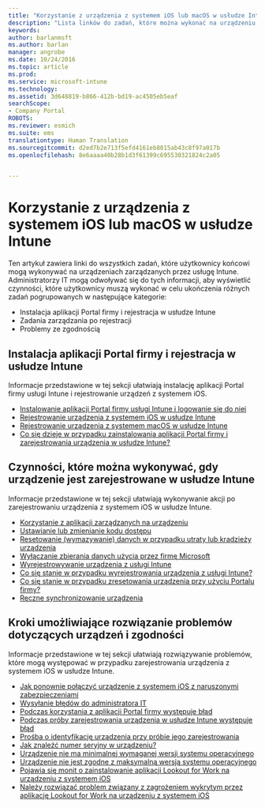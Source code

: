 ```yaml
---
title: "Korzystanie z urządzenia z systemem iOS lub macOS w usłudze Intune | Microsoft Docs"
description: "Lista linków do zadań, które można wykonać na urządzeniu przenośnym z systemem iOS lub macOS po zarejestrowaniu urządzenia w usłudze Intune"
keywords: 
author: barlanmsft
ms.author: barlan
manager: angrobe
ms.date: 10/24/2016
ms.topic: article
ms.prod: 
ms.service: microsoft-intune
ms.technology: 
ms.assetid: 3d648819-b866-412b-bd19-ac4505eb5eaf
searchScope:
- Company Portal
ROBOTS: 
ms.reviewer: esmich
ms.suite: ems
translationtype: Human Translation
ms.sourcegitcommit: d2ed7b2e713f5efd4161eb8015ab43c8f97a017b
ms.openlocfilehash: 8e6aaaa40b28b1d3f61399c695530321824c2a05


---
```


# <a name="using-your-ios-or-macos-device-with-intune"></a>Korzystanie z urządzenia z systemem iOS lub macOS w usłudze Intune

Ten artykuł zawiera linki do wszystkich zadań, które użytkownicy końcowi mogą wykonywać na urządzeniach zarządzanych przez usługę Intune. Administratorzy IT mogą odwoływać się do tych informacji, aby wyświetlić czynności, które użytkownicy muszą wykonać w celu ukończenia różnych zadań pogrupowanych w następujące kategorie:
- Instalacja aplikacji Portal firmy i rejestracja w usłudze Intune
- Zadania zarządzania po rejestracji
- Problemy ze zgodnością

## <a name="company-portal-app-installation-and-intune-enrollment"></a>Instalacja aplikacji Portal firmy i rejestracja w usłudze Intune

Informacje przedstawione w tej sekcji ułatwiają instalację aplikacji Portal firmy usługi Intune i rejestrowanie urządzeń z systemem iOS.

- [Instalowanie aplikacji Portal firmy usługi Intune i logowanie się do niej](install-and-sign-in-to-the-intune-company-portal-app-ios.md)
- [Rejestrowanie urządzenia z systemem iOS w usłudze Intune](enroll-your-device-in-intune-ios.md)
- [Rejestrowanie urządzenia z systemem macOS w usłudze Intune](enroll-your-device-in-intune-macos.md)
- [Co się dzieje w przypadku zainstalowania aplikacji Portal firmy i zarejestrowania urządzenia w usłudze Intune?](what-happens-if-you-install-the-Company-Portal-app-and-enroll-your-device-in-intune-ios.md)

## <a name="things-users-can-do-when-their-device-is-enrolled-in-intune"></a>Czynności, które można wykonywać, gdy urządzenie jest zarejestrowane w usłudze Intune

Informacje przedstawione w tej sekcji ułatwiają wykonywanie akcji po zarejestrowaniu urządzenia z systemem iOS w usłudze Intune.

- [Korzystanie z aplikacji zarządzanych na urządzeniu](use-managed-apps-on-your-device-ios.md)
- [Ustawianie lub zmienianie kodu dostępu](set-or-change-your-passcode-ios.md)
- [Resetowanie (wymazywanie) danych w przypadku utraty lub kradzieży urządzenia](reset-erase-your-lost-or-stolen-device-ios.md)
- [Wyłączanie zbierania danych użycia przez firmę Microsoft](turn-off-microsoft-usage-data-collection-ios.md)
- [Wyrejestrowywanie urządzenia z usługi Intune](unenroll-your-device-from-intune-ios.md)
- [Co się stanie w przypadku wyrejestrowania urządzenia z usługi Intune?](what-happens-if-you-unenroll-your-device-from-intune-ios.md)
- [Co się stanie w przypadku zresetowania urządzenia przy użyciu Portalu firmy?](what-happens-if-you-reset-your-device-using-the-company-portal-ios.md)
- [Ręczne synchronizowanie urządzenia](sync-your-device-manually-ios.md)

## <a name="steps-to-fix-device-and-compliance-issues"></a>Kroki umożliwiające rozwiązanie problemów dotyczących urządzeń i zgodności

Informacje przedstawione w tej sekcji ułatwiają rozwiązywanie problemów, które mogą występować w przypadku zarejestrowania urządzenia z systemem iOS w usłudze Intune.

- [Jak ponownie połączyć urządzenie z systemem iOS z naruszonymi zabezpieczeniami](how-to-reconnect-a-compromised-ios-device.md)
- [Wysyłanie błędów do administratora IT](send-errors-to-your-it-admin-ios.md)
- [Podczas korzystania z aplikacji Portal firmy występuje błąd](you-get-an-error-while-using-the-company-portal-app-ios.md)
- [Podczas próby zarejestrowania urządzenia w usłudze Intune występuje błąd](you-see-errors-while-trying-to-enroll-your-device-in-intune-ios.md)
- [Prośba o identyfikację urządzenia przy próbie jego zarejestrowania](you-are-asked-to-identify-your-device-when-trying-to-enroll-ios.md)
- [Jak znaleźć numer seryjny w urządzeniu?](how-do-i-find-the-serial-number-on-my-device-ios.md)
- [Urządzenie nie ma minimalnej wymaganej wersji systemu operacyjnego](you-need-to-update-your-ios-device.md)
- [Urządzenie nie jest zgodne z maksymalną wersją systemu operacyjnego](you-need-to-update-your-ios-device.md)
- [Pojawia się monit o zainstalowanie aplikacji Lookout for Work na urządzeniu z systemem iOS](you-are-prompted-to-install-lookout-for-work-ios.md)
- [Należy rozwiązać problem związany z zagrożeniem wykrytym przez aplikację Lookout for Work na urządzeniu z systemem iOS](you-need-to-resolve-a-threat-found-by-lookout-for-work-ios.md)



<!--HONumber=Dec16_HO3-->


